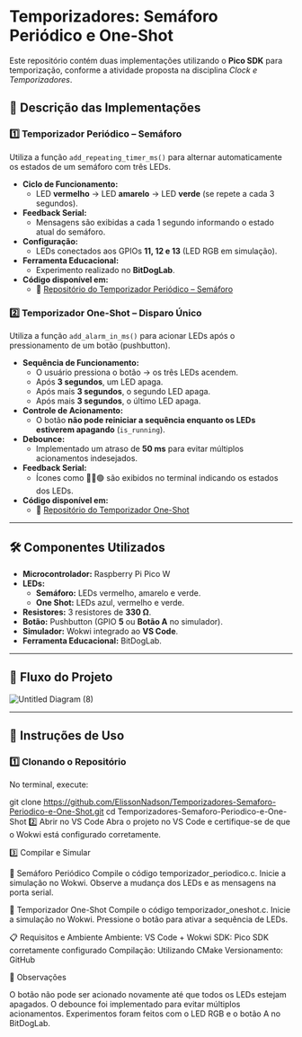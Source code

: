 # Temporizadores: Semáforo Periódico e One-Shot

Este repositório contém duas implementações utilizando o **Pico SDK** para temporização, conforme a atividade proposta na disciplina *Clock e Temporizadores*.

## 📌 Descrição das Implementações

### 1️⃣ Temporizador Periódico – Semáforo  
Utiliza a função `add_repeating_timer_ms()` para alternar automaticamente os estados de um semáforo com três LEDs.  

- **Ciclo de Funcionamento:**  
  - LED **vermelho** → LED **amarelo** → LED **verde** (se repete a cada 3 segundos).  
- **Feedback Serial:**  
  - Mensagens são exibidas a cada 1 segundo informando o estado atual do semáforo.  
- **Configuração:**  
  - LEDs conectados aos GPIOs **11, 12 e 13** (LED RGB em simulação).  
- **Ferramenta Educacional:**  
  - Experimento realizado no **BitDogLab**.  
- **Código disponível em:**  
  - 🔗 [Repositório do Temporizador Periódico – Semáforo](https://github.com/ElissonNadson/temporizador-periodico-semaforo)

### 2️⃣ Temporizador One-Shot – Disparo Único  
Utiliza a função `add_alarm_in_ms()` para acionar LEDs após o pressionamento de um botão (pushbutton).  

- **Sequência de Funcionamento:**  
  - O usuário pressiona o botão → os três LEDs acendem.  
  - Após **3 segundos**, um LED apaga.  
  - Após mais **3 segundos**, o segundo LED apaga.  
  - Após mais **3 segundos**, o último LED apaga.  
- **Controle de Acionamento:**  
  - O botão **não pode reiniciar a sequência enquanto os LEDs estiverem apagando** (`is_running`).  
- **Debounce:**  
  - Implementado um atraso de **50 ms** para evitar múltiplos acionamentos indesejados.  
- **Feedback Serial:**  
  - Ícones como 🔵🔴🟢 são exibidos no terminal indicando os estados dos LEDs.  
- **Código disponível em:**  
  - 🔗 [Repositório do Temporizador One-Shot](https://github.com/ElissonNadson/temporizador-oneshot)

---

## 🛠️ Componentes Utilizados  

- **Microcontrolador:** Raspberry Pi Pico W  
- **LEDs:**  
  - **Semáforo:** LEDs vermelho, amarelo e verde.  
  - **One Shot:** LEDs azul, vermelho e verde.  
- **Resistores:** 3 resistores de **330 Ω**.  
- **Botão:** Pushbutton (GPIO **5** ou **Botão A** no simulador).  
- **Simulador:** Wokwi integrado ao **VS Code**.  
- **Ferramenta Educacional:** BitDogLab.

---

## 📂 Fluxo do Projeto

![Untitled Diagram (8)](https://github.com/user-attachments/assets/535c4e8a-5cca-4d35-902f-a63d671d6fb8)


---

## 🚀 Instruções de Uso

### 1️⃣ Clonando o Repositório  
No terminal, execute:

git clone https://github.com/ElissonNadson/Temporizadores-Semaforo-Periodico-e-One-Shot.git
cd Temporizadores-Semaforo-Periodico-e-One-Shot
2️⃣ Abrir no VS Code
Abra o projeto no VS Code e certifique-se de que o Wokwi está configurado corretamente.

3️⃣ Compilar e Simular

📌 Semáforo Periódico
Compile o código temporizador_periodico.c.
Inicie a simulação no Wokwi.
Observe a mudança dos LEDs e as mensagens na porta serial.

📌 Temporizador One-Shot
Compile o código temporizador_oneshot.c.
Inicie a simulação no Wokwi.
Pressione o botão para ativar a sequência de LEDs.


📋 Requisitos e Ambiente
Ambiente: VS Code + Wokwi
SDK: Pico SDK corretamente configurado
Compilação: Utilizando CMake
Versionamento: GitHub

📌 Observações

O botão não pode ser acionado novamente até que todos os LEDs estejam apagados.
O debounce foi implementado para evitar múltiplos acionamentos.
Experimentos foram feitos com o LED RGB e o botão A no BitDogLab.

